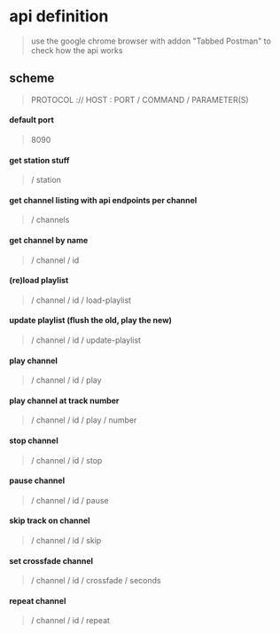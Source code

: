 # api definition

> use the google chrome browser with addon "Tabbed Postman" to check how the api works

## scheme
> PROTOCOL :// HOST : PORT / COMMAND / PARAMETER(S)

#### default port
> 8090

#### get station stuff
> / station

#### get channel listing with api endpoints per channel
> / channels

#### get channel by name
> / channel / id

#### (re)load playlist
> / channel / id / load-playlist

#### update playlist (flush the old, play the new)
> / channel / id / update-playlist

#### play channel
> / channel / id / play
 
#### play channel at track number
> / channel / id / play / number

#### stop channel
> / channel / id / stop

#### pause channel
> / channel / id / pause

#### skip track on channel
> / channel / id / skip

#### set crossfade channel
> / channel / id / crossfade / seconds

#### repeat channel
> / channel / id / repeat


